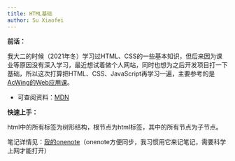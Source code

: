 ```yaml
---
title: HTML基础
author: Su Xiaofei
---
```

**前话：**

我大二的时候（2021年冬）学习过HTML、CSS的一些基本知识，但后来因为课业等原因没有深入学习，最近想试着做个人网站，同时也想为之后开发项目打一下基础，所以这次打算把HTML、CSS、JavaScript再学习一遍，主要参考的是[AcWing的Web应用课](https://www.acwing.com/activity/content/1150/)。

- 可查阅资料：[MDN](https://developer.mozilla.org/zh-CN/)

**快速上手：**

html中的所有标签为树形结构，根节点为html标签，其中的所有节点为子节点。

笔记详情见：[我的onenote](https://1drv.ms/o/s!Av4Wwhqr1uT8foGGaJNq45LgpZ8?e=U08QNe)（onenote方便同步，我习惯用它来记笔记，需要科学上网才能打开）
